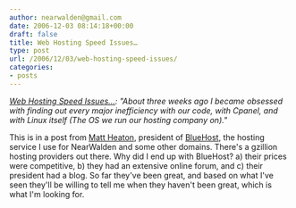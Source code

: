 ```yaml
---
author: nearwalden@gmail.com
date: 2006-12-03 08:14:18+00:00
draft: false
title: Web Hosting Speed Issues…
type: post
url: /2006/12/03/web-hosting-speed-issues/
categories:
- posts
---
```


_[Web Hosting Speed Issues…](http://mattheaton.com/?p=63#comments): "About three weeks ago I became obsessed with finding out every major inefficiency with our code, with Cpanel, and with Linux itself (The OS we run our hosting company on)."_





This is in a post from [Matt Heaton](http://mattheaton.com), president of [BlueHost](http:/bluehost.com), the hosting service I use for NearWalden and some other domains.  There's a gzillion hosting providers out there.  Why did I end up with BlueHost?  a) their prices were competitive, b) they had an extensive online forum, and c) their president had a blog.  So far they've been great, and based on what I've seen they'll be willing to tell me when they haven't been great, which is what I'm looking for.



